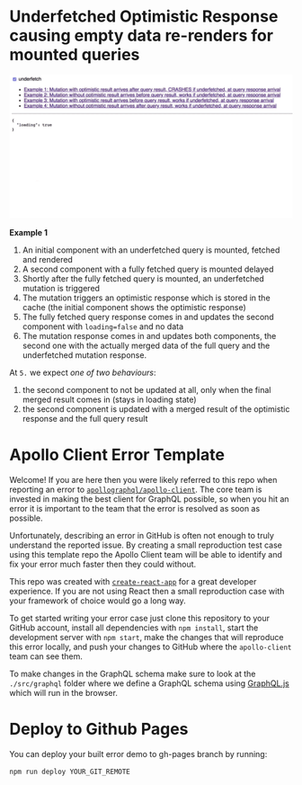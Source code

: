 # Underfetched Optimistic Response causing empty data re-renders for mounted queries

![Example 1](./public/apollo_optimistic_cache.gif)

**Example 1**
  1. An initial component with an underfetched query is mounted, fetched and rendered
  2. A second component with a fully fetched query is mounted delayed
  3. Shortly after the fully fetched query is mounted, an underfetched mutation is triggered
  4. The mutation triggers an optimistic response which is stored in the cache (the initial component shows the optimistic response)
  5. The fully fetched query response comes in and updates the second component with `loading=false` and no data
  6. The mutation response comes in and updates both components, the second one with the actually merged data of the full query and the underfetched mutation response.

At `5.` we expect _one of two behaviours_:
  1. the second component to not be updated at all, only when the final merged result comes in (stays in loading state)
  2. the second component is updated with a merged result of the optimistic response and the full query result



# Apollo Client Error Template

Welcome! If you are here then you were likely referred to this repo when reporting an error to [`apollographql/apollo-client`][1]. The core team is invested in making the best client for GraphQL possible, so when you hit an error it is important to the team that the error is resolved as soon as possible.

Unfortunately, describing an error in GitHub is often not enough to truly understand the reported issue. By creating a small reproduction test case using this template repo the Apollo Client team will be able to identify and fix your error much faster then they could without.

This repo was created with [`create-react-app`][2] for a great developer experience. If you are not using React then a small reproduction case with your framework of choice would go a long way.

To get started writing your error case just clone this repository to your GitHub account, install all dependencies with `npm install`, start the development server with `npm start`, make the changes that will reproduce this error locally, and push your changes to GitHub where the `apollo-client` team can see them.

To make changes in the GraphQL schema make sure to look at the `./src/graphql` folder where we define a GraphQL schema using [GraphQL.js][3] which will run in the browser.

[1]: https://github.com/apollographql/apollo-client
[2]: https://github.com/facebookincubator/create-react-app
[3]: http://graphql.org/graphql-js/

# Deploy to Github Pages
You can deploy your built error demo to gh-pages branch by running:
```
npm run deploy YOUR_GIT_REMOTE
```
